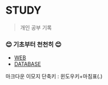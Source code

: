 # STUDY
> 개인 공부 기록

### :blush: 기초부터 천천히 :blush:
- [WEB](https://github.com/foskingson/STUDY/tree/main/WEB)
- [DATABASE](https://github.com/foskingson/STUDY/tree/main/Database)


마크다운 이모지 단축키 : 윈도우키+마침표(.)

